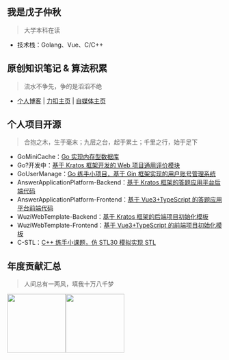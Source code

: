 ## 我是戊子仲秋
> 大学本科在读
* 技术栈：Golang、Vue、C/C++


## 原创知识笔记 & 算法积累
> 流水不争先，争的是滔滔不绝
* [个人博客](https://ziqiu.blog.csdn.net/) | [力扣主页](https://leetcode.cn/u/tender-galoissbk/) | [自媒体主页](https://space.bilibili.com/478951750)


## 个人项目开源
> 合抱之木，生于毫末；九层之台，起于累土；千里之行，始于足下
* GoMiniCache：[Go 实现内存型数据库](https://github.com/wuzizhongqiu/GoMiniCache)
* Go?开发中：[基于 Kratos 框架开发的 Web 项目通用评价模块]()
* GoUserManage：[Go 练手小项目，基于 Gin 框架实现的用户账号管理系统](https://github.com/wuzizhongqiu/GoUserManage)
* AnswerApplicationPlatform-Backend：[基于 Kratos 框架的答题应用平台后端代码](https://github.com/wuzizhongqiu/AnswerApplicationPlatform-Backend)
* AnswerApplicationPlatform-Frontend：[基于 Vue3+TypeScript 的答题应用平台前端代码](https://github.com/wuzizhongqiu/AnswerApplicationPlatform-Frontend)
* WuziWebTemplate-Backend：[基于 Kratos 框架的后端项目初始化模板](https://github.com/wuzizhongqiu/WuziWebTemplate-Backend)
* WuziWebTemplate-Frontend：[基于 Vue3+TypeScript 的前端项目初始化模板](https://github.com/wuzizhongqiu/WuziWebTemplate-Frontend)
* C-STL：[C++ 练手小课题，仿 STL30 模拟实现 STL](https://github.com/wuzizhongqiu/C-STL)

## 年度贡献汇总
> 人间总有一两风，填我十万八千梦

<img align="" height="137px" src="https://github-readme-stats.vercel.app/api?username=wuzizhongqiu&hide_title=true&hide_border=true&show_icons=true&include_all_commits=true&line_height=21&bg_color=0,EC6C6C,FFD479,FFFC79,73FA79&theme=graywhite&locale=cn" /><img align="" height="137px" src="https://github-readme-stats.vercel.app/api/top-langs/?username=wuzizhongqiu&hide_title=true&hide_border=true&layout=compact&bg_color=0,73FA79,73FDFF,D783FF&theme=graywhite&locale=cn" />

